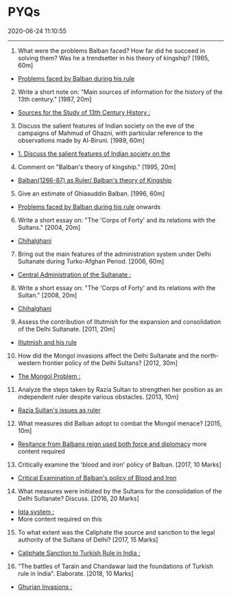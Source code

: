 ﻿# PYQs
2020-06-24 11:10:55
            
---


1. What were the problems Balban faced? How far did he succeed in solving them? Was he a trendsetter in his theory of kingship? [1985, 60m]
-   [Problems faced by Balban during his rule](onenote:[[Foundation]]%20of%20Sultanate%20and%20Early%20Turkish%20Sultans&section-id={5A51B297-DAF0-4F2B-9F7D-19EC7B368605}&page-id={59EB18D8-A88E-4861-8E5C-DCE5AE728FCC}&object-id={9E0DC2AE-6D56-4988-90C0-C05E13C8CBFE}&B&base-path=https://d.docs.live.net/bbc8be5bd337910c/Documents/History%20Optional/Medieval%20India/Part%20I/13th%20Century.one)




2. Write a short note on: "Main sources of information for the history of the 13th century."
[1987, 20m]
-   [Sources for the Study of 13th Century History :](onenote:[[Economic]],%20Social%20and%20Cultural%20Consequences&section-id={5A51B297-DAF0-4F2B-9F7D-19EC7B368605}&page-id={63C9DD27-3A4B-4A70-BAF8-75EEF386A539}&object-id={3AD04EEC-BA3F-484E-B198-A1497F7D8D51}&24&base-path=https://d.docs.live.net/bbc8be5bd337910c/Documents/History%20Optional/Medieval%20India/Part%20I/13th%20Century.one)




3. Discuss the salient features of Indian society on the eve of the campaigns of Mahmud of Ghazni, with particular reference to the observations made by Al-Biruni. [1989, 60m]
-   [1. Discuss the salient features of Indian society on the](onenote:....Ancient%20HistoryPart%20IIRegional%20States%20during%20Gupta%20Era.one#PYQs%20and%20Answers&section-id={762B0AE5-2A23-4D1F-9D30-89664CBE1143}&page-id={5E93C217-B8A5-4096-BBBD-899DAAE068C7}&object-id={2809722D-6D66-485E-BF89-BC05CE47F02B}&12&base-path=https://d.docs.live.net/bbc8be5bd337910c/Documents/History%20Optional)




4. Comment on "Balban's theory of kingship." [1995, 20m]
-   [Balban(1266-87) as Ruler/ Balban's theory of Kingship](onenote:[[Foundation]]%20of%20Sultanate%20and%20Early%20Turkish%20Sultans&section-id={5A51B297-DAF0-4F2B-9F7D-19EC7B368605}&page-id={59EB18D8-A88E-4861-8E5C-DCE5AE728FCC}&object-id={6F550886-6B2F-4E8F-962F-A770D032FEA0}&2D&base-path=https://d.docs.live.net/bbc8be5bd337910c/Documents/History%20Optional/Medieval%20India/Part%20I/13th%20Century.one)




5. Give an estimate of Ghiasuddin Balban. [1996, 60m]
-   [Problems faced by Balban during his rule](onenote:[[Foundation]]%20of%20Sultanate%20and%20Early%20Turkish%20Sultans&section-id={5A51B297-DAF0-4F2B-9F7D-19EC7B368605}&page-id={59EB18D8-A88E-4861-8E5C-DCE5AE728FCC}&object-id={9E0DC2AE-6D56-4988-90C0-C05E13C8CBFE}&B&base-path=https://d.docs.live.net/bbc8be5bd337910c/Documents/History%20Optional/Medieval%20India/Part%20I/13th%20Century.one) onwards




6. Write a short essay on: "The 'Corps of Forty' and its relations with the Sultans." [2004,
20m]
-   [Chihalghani](onenote:[[Foundation]]%20of%20Sultanate%20and%20Early%20Turkish%20Sultans&section-id={5A51B297-DAF0-4F2B-9F7D-19EC7B368605}&page-id={59EB18D8-A88E-4861-8E5C-DCE5AE728FCC}&object-id={4F644A84-8977-4445-A1A0-4F38EE55D237}&C&base-path=https://d.docs.live.net/bbc8be5bd337910c/Documents/History%20Optional/Medieval%20India/Part%20I/13th%20Century.one)




7. Bring out the main features of the administration system under Delhi Sultanate during Turko-Afghan Period. [2006, 60m]
-   [Central Administration of the Sultanate :](onenote:[[Polity]]%20during%20Sultanate%20NIS&section-id={5A51B297-DAF0-4F2B-9F7D-19EC7B368605}&page-id={6F46B8E3-3154-4E0E-A42C-F8BE4EC2AC75}&object-id={8E0B0ADE-B7A2-40D0-9D50-94261868EB29}&6F&base-path=https://d.docs.live.net/bbc8be5bd337910c/Documents/History%20Optional/Medieval%20India/Part%20I/13th%20Century.one)






8. Write a short essay on: "The 'Corps of Forty' and its relations with the Sultan." [2008, 20m]
-   [Chihalghani](onenote:[[Foundation]]%20of%20Sultanate%20and%20Early%20Turkish%20Sultans&section-id={5A51B297-DAF0-4F2B-9F7D-19EC7B368605}&page-id={59EB18D8-A88E-4861-8E5C-DCE5AE728FCC}&object-id={4F644A84-8977-4445-A1A0-4F38EE55D237}&C&base-path=https://d.docs.live.net/bbc8be5bd337910c/Documents/History%20Optional/Medieval%20India/Part%20I/13th%20Century.one)






9. Assess the contribution of Iltutmish for the expansion and consolidation of the Delhi Sultanate. [2011, 20m]
-   [Iltutmish and his rule](onenote:[[Foundation]]%20of%20Sultanate%20and%20Early%20Turkish%20Sultans&section-id={5A51B297-DAF0-4F2B-9F7D-19EC7B368605}&page-id={59EB18D8-A88E-4861-8E5C-DCE5AE728FCC}&object-id={D839A6DB-B7EC-4E15-8266-FC95946192BE}&E&base-path=https://d.docs.live.net/bbc8be5bd337910c/Documents/History%20Optional/Medieval%20India/Part%20I/13th%20Century.one)






10. How did the Mongol invasions affect the Delhi Sultanate and the north-western frontier policy of the Delhi Sultans? [2012, 30m]
-   [The Mongol Problem :](onenote:[[Establishment]]%20of%20Delhi%20Sultanate%20%20%20Ghurian%20Invasions%20and%20Factors%20for%20its%20success&section-id={5A51B297-DAF0-4F2B-9F7D-19EC7B368605}&page-id={FA00F23C-982C-4210-9422-36CAF9C74834}&object-id={F1B4B9A9-D177-4227-9035-2A9901783C13}&98&base-path=https://d.docs.live.net/bbc8be5bd337910c/Documents/History%20Optional/Medieval%20India/Part%20I/13th%20Century.one)






11. Analyze the steps taken by Razia Sultan to strengthen her position as an independent ruler despite various obstacles. [2013, 10m]
-   [Razia Sultan's issues as ruler](onenote:[[Foundation]]%20of%20Sultanate%20and%20Early%20Turkish%20Sultans&section-id={5A51B297-DAF0-4F2B-9F7D-19EC7B368605}&page-id={59EB18D8-A88E-4861-8E5C-DCE5AE728FCC}&object-id={8A2365F0-56BB-442C-9B87-FC3EBE88995E}&E&base-path=https://d.docs.live.net/bbc8be5bd337910c/Documents/History%20Optional/Medieval%20India/Part%20I/13th%20Century.one)




12. What measures did Balban adopt to combat the Mongol menace? [2015, 10m]
-   [Resitance from Balbans reign used both force and diplomacy](onenote:[[Establishment]]%20of%20Delhi%20Sultanate%20%20%20Ghurian%20Invasions%20and%20Factors%20for%20its%20success&section-id={5A51B297-DAF0-4F2B-9F7D-19EC7B368605}&page-id={FA00F23C-982C-4210-9422-36CAF9C74834}&object-id={F1B4B9A9-D177-4227-9035-2A9901783C13}&A9&base-path=https://d.docs.live.net/bbc8be5bd337910c/Documents/History%20Optional/Medieval%20India/Part%20I/13th%20Century.one) more content required




13. Critically examine the 'blood and iron' policy of Balban. [2017, 10 Marks]
-   [Critical Examination of Balban's policy of Blood and Iron](onenote:[[Foundation]]%20of%20Sultanate%20and%20Early%20Turkish%20Sultans&section-id={5A51B297-DAF0-4F2B-9F7D-19EC7B368605}&page-id={59EB18D8-A88E-4861-8E5C-DCE5AE728FCC}&object-id={002CBE57-72CD-4E45-B96A-A9934060E3FB}&B&base-path=https://d.docs.live.net/bbc8be5bd337910c/Documents/History%20Optional/Medieval%20India/Part%20I/13th%20Century.one)




14. What measures were initiated by the Sultans for the consolidation of the Delhi Sultanate? Discuss. [2016, 20 Marks]
-   [Iqta system :](onenote:[[Consolidation]]%20-%20Rule%20of%20Iltutmish%20and%20Balban&section-id={5A51B297-DAF0-4F2B-9F7D-19EC7B368605}&page-id={C198061E-0329-4467-9AEF-E73F697D7455}&object-id={089D56F3-CB6F-4C3C-87E4-79255A4D4B0A}&10&base-path=https://d.docs.live.net/bbc8be5bd337910c/Documents/History%20Optional/Medieval%20India/Part%20I/13th%20Century.one)
-   More content required on this




15. To what extent was the Caliphate the source and sanction to the legal authority of the Sultans of Delhi? [2017, 15 Marks]
-   [Caliphate Sanction to Turkish Rule in India :](onenote:[[Polity]]%20during%20Sultanate%20NIS&section-id={5A51B297-DAF0-4F2B-9F7D-19EC7B368605}&page-id={6F46B8E3-3154-4E0E-A42C-F8BE4EC2AC75}&object-id={023A6B93-CF3F-4BED-8A4F-A384B895C668}&B&base-path=https://d.docs.live.net/bbc8be5bd337910c/Documents/History%20Optional/Medieval%20India/Part%20I/13th%20Century.one)




16. "The battles of Tarain and Chandawar laid the foundations of Turkish rule in India". Elaborate. [2018, 10 Marks]
-   [Ghurian Invasions :](onenote:[[Establishment]]%20of%20Delhi%20Sultanate%20%20%20Ghurian%20Invasions%20and%20Factors%20for%20its%20success&section-id={5A51B297-DAF0-4F2B-9F7D-19EC7B368605}&page-id={FA00F23C-982C-4210-9422-36CAF9C74834}&object-id={F1B4B9A9-D177-4227-9035-2A9901783C13}&22&base-path=https://d.docs.live.net/bbc8be5bd337910c/Documents/History%20Optional/Medieval%20India/Part%20I/13th%20Century.one)




